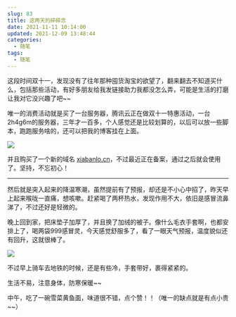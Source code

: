 ```yaml
---
slug: 83
title: 这两天的碎碎念
date: 2021-11-11 10:14:00
updated: 2021-12-09 13:48:44
categories: 
  - 随笔
tags: 
  - 随笔
---
```



这段时间双十一，发现没有了往年那种囤货淘宝的欲望了，翻来翻去不知道买什么，包括那些活动，有好多朋友给我发链接助力我都没怎么弄，可能是生活的打磨让我对它没兴趣了吧~~

唯一的消费活动就是买了一台服务器，腾讯云正在做双十一特惠活动，一台2h4g6m的服务器，三年才一百多，个人感觉还是比较划算的，以后可以放一些脚本，跑跑服务啥的，还可以把我的博客挂在上面。

![](https://cdn.staticaly.com/gh/zoer98/pic-cdn@main/2021/11/10/5b39fa131726043fecb309d5ce196243.png)

并且购买了一个新的域名 [xiabanlo.cn](xiabanlo.cn)，不过最近正在备案，通过之后就会使用了。坚持，不忘初心！

---

然后就是突入起来的降温寒潮，虽然提前有了预报，却还是不小心中招了，昨天早上起来喉咙一直痛，想咳嗽。赶紧喝了两杯热水，发现作用不大，依旧是感冒流鼻涕了，不过还好是轻微的。

晚上回到家，把床垫子加厚了，并且换了加绒的被子。像什么毛衣手套啊，也都安排上了，喝两袋999感冒灵，今天感觉舒服多了，看了一眼天气预报，温度貌似还有回升，这就很棒了。

![](https://cdn.staticaly.com/gh/zoer98/pic-cdn@main/2021/11/11/4be3fc47d140d5ca219d1da0cb5275f9.png)

不过早上骑车去地铁的时候，还是有些冷，手套带好，裹得紧紧的。

生活不易，注意身体，防寒保暖~~

中午，吃了一碗雪菜黄鱼面，味道很不错，点个赞！！（唯一的缺点就是有点小贵~~）